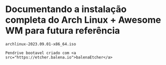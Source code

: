 # Documentando a instalação completa do Arch Linux + Awesome WM para futura referência


	archlinux-2023.09.01-x86_64.iso
    
    Pendrive bootavel criado com <a src="https://etcher.balena.io">balenaEtcher</a>
